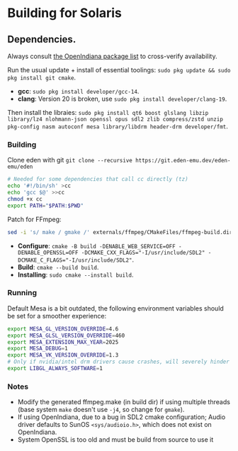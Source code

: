 # Building for Solaris

## Dependencies.  
Always consult [the OpenIndiana package list](https://pkg.openindiana.org/hipster/en/index.shtml) to cross-verify availability.

Run the usual update + install of essential toolings: `sudo pkg update && sudo pkg install git cmake`.

- **gcc**: `sudo pkg install developer/gcc-14`.
- **clang**: Version 20 is broken, use `sudo pkg install developer/clang-19`.

Then install the libraies: `sudo pkg install qt6 boost glslang libzip library/lz4 nlohmann-json openssl opus sdl2 zlib compress/zstd unzip pkg-config nasm autoconf mesa library/libdrm header-drm developer/fmt`.

### Building

Clone eden with git `git clone --recursive https://git.eden-emu.dev/eden-emu/eden`

```sh
# Needed for some dependencies that call cc directly (tz)
echo '#!/bin/sh' >cc
echo 'gcc $@' >>cc
chmod +x cc
export PATH="$PATH:$PWD"
```

Patch for FFmpeg:
```sh
sed -i 's/ make / gmake /' externals/ffmpeg/CMakeFiles/ffmpeg-build.dir/build.make
```

- **Configure**: `cmake -B build -DENABLE_WEB_SERVICE=OFF -DENABLE_OPENSSL=OFF -DCMAKE_CXX_FLAGS="-I/usr/include/SDL2" -DCMAKE_C_FLAGS="-I/usr/include/SDL2"`.
- **Build**: `cmake --build build`.
- **Installing**: `sudo cmake --install build`.

### Running

Default Mesa is a bit outdated, the following environment variables should be set for a smoother experience:
```sh
export MESA_GL_VERSION_OVERRIDE=4.6
export MESA_GLSL_VERSION_OVERRIDE=460
export MESA_EXTENSION_MAX_YEAR=2025
export MESA_DEBUG=1
export MESA_VK_VERSION_OVERRIDE=1.3
# Only if nvidia/intel drm drivers cause crashes, will severely hinder performance
export LIBGL_ALWAYS_SOFTWARE=1
```

### Notes

- Modify the generated ffmpeg.make (in build dir) if using multiple threads (base system `make` doesn't use `-j4`, so change for `gmake`).
- If using OpenIndiana, due to a bug in SDL2 cmake configuration; Audio driver defaults to SunOS `<sys/audioio.h>`, which does not exist on OpenIndiana.
- System OpenSSL is too old and must be build from source to use it
